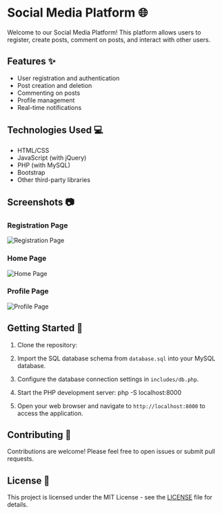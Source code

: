 # Social Media Platform 🌐

Welcome to our Social Media Platform! This platform allows users to register, create posts, comment on posts, and interact with other users.

## Features ✨

- User registration and authentication
- Post creation and deletion
- Commenting on posts
- Profile management
- Real-time notifications

## Technologies Used 💻

- HTML/CSS
- JavaScript (with jQuery)
- PHP (with MySQL)
- Bootstrap
- Other third-party libraries

## Screenshots 📷

### Registration Page
![Registration Page](screenshots/registration.png)

### Home Page
![Home Page](screenshots/home.png)

### Profile Page
![Profile Page](screenshots/profile.png)

## Getting Started 🚀

1. Clone the repository:

2. Import the SQL database schema from `database.sql` into your MySQL database.

3. Configure the database connection settings in `includes/db.php`.

4. Start the PHP development server:
   php -S localhost:8000

6. Open your web browser and navigate to `http://localhost:8000` to access the application.

## Contributing 🤝

Contributions are welcome! Please feel free to open issues or submit pull requests.

## License 📄

This project is licensed under the MIT License - see the [LICENSE](LICENSE) file for details.
